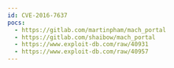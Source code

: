 ```yaml
---
id: CVE-2016-7637
pocs:
  - https://gitlab.com/martinpham/mach_portal
  - https://gitlab.com/shaibow/mach_portal
  - https://www.exploit-db.com/raw/40931
  - https://www.exploit-db.com/raw/40957
---
```

